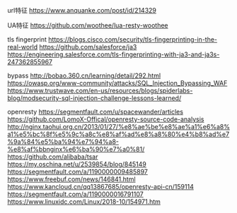 url特征
https://www.anquanke.com/post/id/214329

UA特征
https://github.com/woothee/lua-resty-woothee

tls fingerprint
https://blogs.cisco.com/security/tls-fingerprinting-in-the-real-world
https://github.com/salesforce/ja3
https://engineering.salesforce.com/tls-fingerprinting-with-ja3-and-ja3s-247362855967

bypass
http://bobao.360.cn/learning/detail/292.html
https://owasp.org/www-community/attacks/SQL_Injection_Bypassing_WAF
https://www.trustwave.com/en-us/resources/blogs/spiderlabs-blog/modsecurity-sql-injection-challenge-lessons-learned/

openresty
https://segmentfault.com/u/spacewander/articles
https://github.com/LomoX-Offical/openresty-source-code-analysis
http://nginx.taohui.org.cn/2013/01/27/%e8%ae%be%e8%ae%a1%e6%a8%a1%e5%bc%8f%e5%9c%a8c%e8%af%ad%e8%a8%80%e4%b8%ad%e7%9a%84%e5%ba%94%e7%94%a8-%e8%af%bbnginx%e6%ba%90%e7%a0%81/
https://github.com/alibaba/tsar
https://my.oschina.net/u/2539854/blog/845149
https://segmentfault.com/a/1190000009485897
https://www.freebuf.com/news/146841.html
https://www.kancloud.cn/qq13867685/openresty-api-cn/159114
https://segmentfault.com/a/1190000016791107
https://www.linuxidc.com/Linux/2018-10/154971.htm
